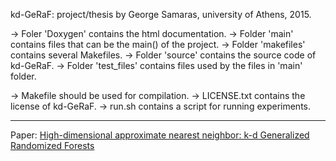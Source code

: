 kd-GeRaF: project/thesis by George Samaras, university of Athens, 2015.

-> Foler 'Doxygen' contains the html documentation.
-> Folder 'main' contains files that can be the main() of the project.
-> Folder 'makefiles' contains several Makefiles.
-> Folder 'source' contains the source code of kd-GeRaF.
-> Folder 'test_files' contains files used by the files in 'main' folder.

-> Makefile should be used for compilation.
-> LICENSE.txt contains the license of kd-GeRaF.
-> run.sh contains a script for running experiments.

---

Paper: [High-dimensional approximate nearest neighbor: k-d Generalized Randomized Forests](https://arxiv.org/pdf/1603.09596.pdf)
